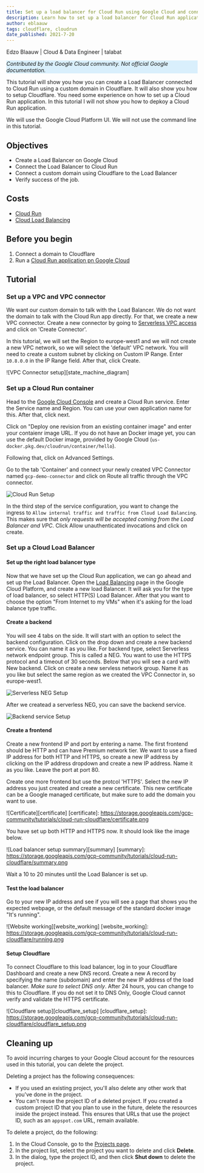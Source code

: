 ```yaml
---
title: Set up a load balancer for Cloud Run using Google Cloud and connect using Cloudflare
description: Learn how to set up a load balancer for Cloud Run applications and connect a custom domain.
author: eblaauw
tags: cloudflare, cloudrun
date_published: 2021-7-20
---
```


Edzo Blaauw | Cloud & Data Engineer | talabat 

<p style="background-color:#D9EFFC;"><i>Contributed by the Google Cloud community. Not official Google documentation.</i></p>

This tutorial will show you how you can create a Load Balancer connected to Cloud Run using a custom domain in Cloudflare. It will also show you how to setup Cloudflare. You need some experience on how to set up a Cloud Run application. In this tutorial I will not show you how to depkoy a Cloud Run application.

We will use the Google Cloud Platform UI. We will not use the command line in this tutorial.

## Objectives
*   Create a Load Balancer on Google Cloud
*   Connect the Load Balancer to Cloud Run
*   Connect a custom domain using Cloudflare to the Load Balancer
*   Verify success of the job.

## Costs

*   [Cloud Run](https://cloud.google.com/run)
*   [Cloud Load Balancing](https://cloud.google.com/load-balancing)

## Before you begin

1.  Connect a domain to Cloudflare
1.  Run a [Cloud Run application pn Google Cloud](https://cloud.google.com/run/docs/quickstarts/build-and-deploy/python)

## Tutorial

### Set up a VPC and VPC connector
We want our custom domain to talk with the Load Balancer. We do not want the domain to talk with the Cloud Run app directly. For that, we create a new VPC connector. Create a new connector by going to [Serverless VPC access](https://console.cloud.google.com/networking/connectors/list) and click on 'Create Connector'.

In this tutorial, we will set the Region to europe-west1 and we will not create a new VPC network, so we will select the 'default' VPC network. You will need to create a custom subnet by clicking on Custom IP Range. Enter `10.8.0.0` in the IP Range field. After that, click Create.

![VPC Connector setup][state_machine_diagram]

[vpc_connector_setup]: https://storage.googleapis.com/gcp-community/tutorials/cloud-run-cloudflare/vpc_connector_setup.png


### Set up a Cloud Run container
Head to the [Google Cloud Console](https://console.cloud.google.com) and create a Cloud Run service. Enter the Service name and Region. You can use your own application name for this. After that, click next.

Click on "Deploy one revision from an existing container image" and enter your contaienr image URL. If you do not have an Docker image yet, you can use the default Docker image, provided by Google Cloud (`us-docker.pkg.dev/cloudrun/container/hello`).

Following that, click on Advanced Settings.

Go to the tab 'Container' and connect your newly created VPC Connector named `gcp-demo-connector` and click on Route all traffic through the VPC connector.

![Cloud Run Setup][cloud_run_setup1]

[cloud_run_setup1]: https://storage.googleapis.com/gcp-community/tutorials/cloud-run-cloudflare/cloud_run_setup1.png


In the third step of the service configuration, you want to change the ingress to `Allow internal traffic and traffic from Cloud Load Balancing`. This makes sure that _only requests will be accepted coming from the Load Balancer and VPC_. Click Allow unauthenticated invocations and click on create.



### Set up a Cloud Load Balancer

#### Set up the right load balancer type
Now that we have set up the Cloud Run application, we can go ahead and set up the Load Balancer. Open the [Load Balancing](https://console.cloud.google.com/net-services/loadbalancing/loadBalancers/list) page in the Google Cloud Platform, and create a new load Balancer. It will ask you for the type of load balancer, so select HTTP(S) Load Balancer. After that you want to choose the option "From Internet to my VMs" when it's asking for the load balance type traffic.

#### Create a backend
You will see 4 tabs on the side. It will start with an option to select the backend configuration. Click on the drop down and create a new backend service. You can name it as you like. For backend type, select Serverless network endpoint group. This is called a NEG. You want to use the HTTPS protocol and a timeout of 30 seconds. 
Below that you will see a card with New backend. Click on create a new servless network group. Name it as you like but select the same region as we created the VPC Connector in, so europe-west1. 

![Serverless NEG Setup][serverless_neg_setup]

[serverless_neg_setup]: https://storage.googleapis.com/gcp-community/tutorials/cloud-run-cloudflare/serverless_neg_setup.png

After we createad a serverless NEG, you can save the backend service.


![Backend service Setup][backend_service]

[backend_service]: https://storage.googleapis.com/gcp-community/tutorials/cloud-run-cloudflare/backend_service.png


#### Create a frontend
Create a new frontend IP and port by entering a name. The first frontend should be HTTP and can have Premium network tier. We want to use a fixed IP address for both HTTP and HTTPS, so create a new IP address by clicking on the IP address dropdown and create a new IP address. Name it as you like. Leave the port at port 80. 

Create one more frontend but use the protcol 'HTTPS'. Select the new IP address you just created and create a new certificate. This new certificate can be a Google managed certificate, but make sure to add the domain you want to use.

![Certificate][certificate]
[certificate]: https://storage.googleapis.com/gcp-community/tutorials/cloud-run-cloudflare/certificate.png

You have set up both HTTP and HTTPS now. It should look like the image below.

![Load balancer setup summary][summary]
[summary]: https://storage.googleapis.com/gcp-community/tutorials/cloud-run-cloudflare/summary.png


Wait a 10 to 20 minutes until the Load Balancer is set up.

#### Test the load balancer
Go to your new IP address and see if you will see a page that shows you the expected webpage, or the default message of the standard docker image "It's running".

![Website working][website_working]
[website_working]: https://storage.googleapis.com/gcp-community/tutorials/cloud-run-cloudflare/running.png



#### Setup Cloudflare
To connect Cloudflare to this load balancer, log in to your Cloudflare Dashboard and create a new DNS record. Create a new A record by specifying the name (subdomain) and enter the new IP address of the load balancer. *Make sure to select DNS only*. After 24 hours, you can change to this to Cloudflare. If you do not set it to DNS Only, Google Cloud cannot verify and validate the HTTPS certificate.


![Cloudflare setup][cloudflare_setup]
[cloudflare_setup]: https://storage.googleapis.com/gcp-community/tutorials/cloud-run-cloudflare/cloudflare_setup.png

## Cleaning up
To avoid incurring charges to your Google Cloud account for the resources used in this tutorial, you can delete the project.

Deleting a project has the following consequences:

- If you used an existing project, you'll also delete any other work that you've done in the project.
- You can't reuse the project ID of a deleted project. If you created a custom project ID that you plan to use in the
  future, delete the resources inside the project instead. This ensures that URLs that use the project ID, such as
  an `appspot.com` URL, remain available.

To delete a project, do the following:

1.  In the Cloud Console, go to the [Projects page](https://console.cloud.google.com/iam-admin/projects).
1.  In the project list, select the project you want to delete and click **Delete**.
1.  In the dialog, type the project ID, and then click **Shut down** to delete the project.


